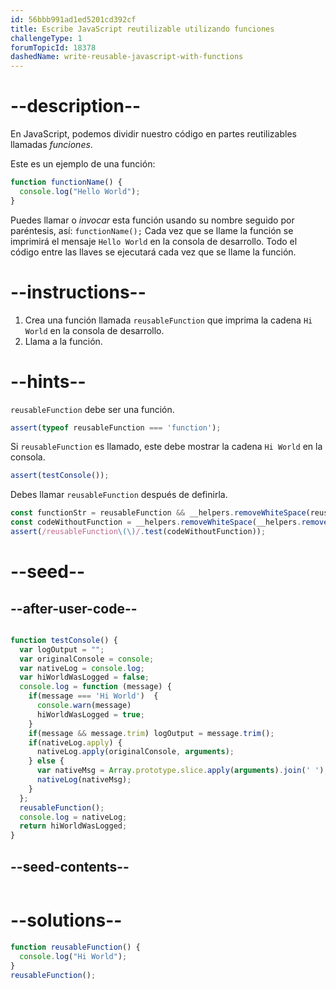 ```yaml
---
id: 56bbb991ad1ed5201cd392cf
title: Escribe JavaScript reutilizable utilizando funciones
challengeType: 1
forumTopicId: 18378
dashedName: write-reusable-javascript-with-functions
---
```


# --description--

En JavaScript, podemos dividir nuestro código en partes reutilizables llamadas <dfn>funciones</dfn>.

Este es un ejemplo de una función:

```js
function functionName() {
  console.log("Hello World");
}
```

Puedes llamar o <dfn>invocar</dfn> esta función usando su nombre seguido por paréntesis, así: `functionName();` Cada vez que se llame la función se imprimirá el mensaje `Hello World` en la consola de desarrollo. Todo el código entre las llaves se ejecutará cada vez que se llame la función.

# --instructions--

<ol>
  <li>
    Crea una función llamada <code>reusableFunction</code> que imprima la cadena <code>Hi World</code> en la consola de desarrollo.
  </li>
  <li>
    Llama a la función.
  </li>
</ol>

# --hints--

`reusableFunction` debe ser una función.

```js
assert(typeof reusableFunction === 'function');
```

Si `reusableFunction` es llamado, este debe mostrar la cadena `Hi World` en la consola.

```js
assert(testConsole());
```

Debes llamar `reusableFunction` después de definirla.

```js
const functionStr = reusableFunction && __helpers.removeWhiteSpace(reusableFunction.toString());
const codeWithoutFunction = __helpers.removeWhiteSpace(__helpers.removeJSComments(code)).replace(/reusableFunction\(\)\{/g, '');
assert(/reusableFunction\(\)/.test(codeWithoutFunction));
```

# --seed--

## --after-user-code--

```js

function testConsole() {
  var logOutput = "";
  var originalConsole = console;
  var nativeLog = console.log;
  var hiWorldWasLogged = false;
  console.log = function (message) {
    if(message === 'Hi World')  {
      console.warn(message)
      hiWorldWasLogged = true;
    }
    if(message && message.trim) logOutput = message.trim();
    if(nativeLog.apply) {
      nativeLog.apply(originalConsole, arguments);
    } else {
      var nativeMsg = Array.prototype.slice.apply(arguments).join(' ');
      nativeLog(nativeMsg);
    }
  };
  reusableFunction();
  console.log = nativeLog;
  return hiWorldWasLogged;
}

```

## --seed-contents--

```js

```

# --solutions--

```js
function reusableFunction() {
  console.log("Hi World");
}
reusableFunction();
```
